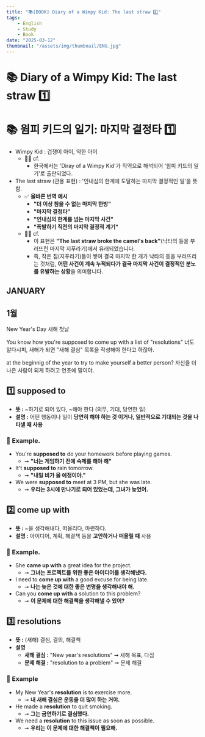 ```yaml
---
title: "📚[BOOK] Diary of a Wimpy Kid: The last straw 1️⃣"
tags:
    - English
    - Study
    - Book
date: "2025-03-12"
thumbnail: "/assets/img/thumbnail/ENG.jpg"
---
```


# 📚 Diary of a Wimpy Kid: The last straw 1️⃣
# 📚 윔피 키드의 일기: 마지막 결정타 1️⃣
- Wimpy Kid : 겁쟁이 아이, 약한 아이
    - 🙋‍♂️ cf. 
        - 한국에서는 'Diray of a Wimpy Kid'가 직역으로 해석되어 '윔피 키드의 일기'로 출판되었다.
- The last straw (관용 표현) : '인내심의 한계에 도달하는 마지막 결정적인 일'을 뜻 함.
    - ✅ **올바른 번역 예시**
        - **"더 이상 참을 수 없는 마지막 한방"**
        - **"마지막 결정타"**
        - **"인내심의 한계를 넘는 마지막 사건"**
        - **"폭발하기 직전의 마지막 결정적 계기"**
    - 🙋‍♂️ cf. 
        - 이 표현은 **"The last straw broke the camel's back"**(낙타의 등을 부러뜨린 마지막 지푸라기)에서 유래되었습니다.
        - 즉, 작은 짐(지푸라기)들이 쌓여 결국 마지막 한 개가 낙타의 등을 부러뜨리는 것처럼, **어떤 사건이 계속 누적되다가 결국 마지막 사건이 결정적인 분노를 유발하는 상황**을 의미합니다.

## JANUARY
## 1월

New Year's Day
새해 첫날

You know how you're supposed to come up with a list of "resolutions"
너도 알다시피, 새해가 되면 "새해 결심" 목록을 작성해야 한다고 하잖아.

at the beginnig of the year to try to make yourself a better person?
자신을 더 나은 사람이 되게 하려고 연초에 말이야.

## 1️⃣ supposed to
- **뜻 :** ~하기로 되어 있다, ~해야 한다 (의무, 기대, 당연한 일)
- **설명 :** 어떤 행동이나 일이 **당연히 해야 하는 것 이거나, 일반적으로 기대되는 것을 나타낼 때 사용**

### 📌 Example.
- You're **supposed to** do your homework before playing games.
    - ➞ **"너는 게임하기 전에 숙제를 해야 해"**
- It't **supposed to** rain tomorrow.
    - ➞ **"내일 비가 올 예정이야."**
- We were **supposed to** meet at 3 PM, but she was late.
    - ➞ **우리는 3시에 만나기로 되어 있었는데, 그녀가 늦었어.**

## 2️⃣ come up with
- **뜻 :** ~을 생각해내다, 떠올리다, 마련하다.
- **설명 :** 아이디어, 계획, 해결책 등을 **고안하거나 떠올릴 때** 사용

### 📌 Example.
- She **came up with** a great idea for the project.
    - ➞ **그녀는 프로젝트를 위한 좋은 아이디어를 생각해냈다.**
- I need to **come up with** a good excuse for being late.
    - ➞ **나는 늦은 것에 대한 좋은 변명을 생각해내야 해.**
- Can you **come up with** a solution to this problem?
    - ➞ **이 문제에 대한 해결책을 생각해낼 수 있어?**

## 3️⃣ resolutions
- **뜻 :** (새해) 결심, 결의, 해결책
- **설명**
    - **새해 결심 :** "New year's resolutions" ➞ 새해 목표, 다짐
    - **문제 해결 :** "resolution to a problem" ➞ 문제 해결

### 📌 Example
- My New Year's **resolution** is to exercise more.
    - ➞ **내 새해 결심은 운동을 더 많이 하는 거야.**
- He made a **resolution** to quit smoking.
    - ➞ **그는 금연하기로 결심했다.**
- We need a **resolution** to this issue as soon as possible.
    - ➞ **우리는 이 문제에 대한 해결책이 필요해.**

